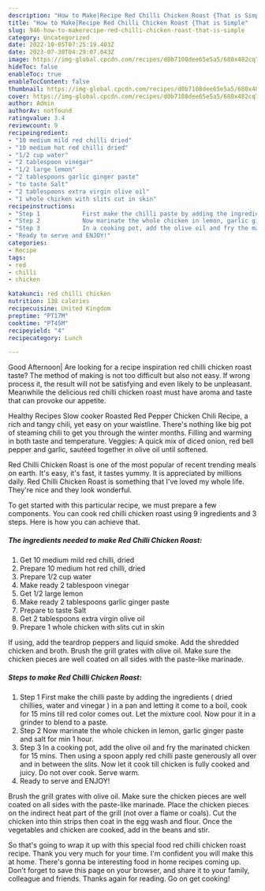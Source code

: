 ```yaml
---
description: "How to Make|Recipe Red Chilli Chicken Roast {That is Simple"
title: "How to Make|Recipe Red Chilli Chicken Roast {That is Simple"
slug: 946-how-to-makerecipe-red-chilli-chicken-roast-that-is-simple
category: Uncategorized
date: 2022-10-05T07:25:19.403Z
date: 2023-07-30T04:29:07.043Z
image: https://img-global.cpcdn.com/recipes/d0b7108dee65e5a5/680x482cq70/red-chilli-chicken-roast-recipe-main-photo.jpg
hideToc: false
enableToc: true
enableTocContent: false
thumbnail: https://img-global.cpcdn.com/recipes/d0b7108dee65e5a5/680x482cq70/red-chilli-chicken-roast-recipe-main-photo.jpg
cover: https://img-global.cpcdn.com/recipes/d0b7108dee65e5a5/680x482cq70/red-chilli-chicken-roast-recipe-main-photo.jpg
author: Admin
authorAv: notfound
ratingvalue: 3.4
reviewcount: 9
recipeingredient:
- "10 medium mild red chilli dried"
- "10 medium hot red chilli dried"
- "1/2 cup water"
- "2 tablespoon vinegar"
- "1/2 large lemon"
- "2 tablespoons garlic ginger paste"
- "to taste Salt"
- "2 tablespoons extra virgin olive oil"
- "1 whole chicken with slits cut in skin"
recipeinstructions:
- "Step 1            First make the chilli paste by adding the ingredients ( dried chillies, water and vinegar ) in a pan and letting it come to a boil, cook for 15 mins till red color comes out. Let the mixture cool. Now pour it in a grinder to blend to a paste."
- "Step 2            Now marinate the whole chicken in lemon, garlic ginger paste and salt for min 1 hour."
- "Step 3            In a cooking pot, add the olive oil and fry the marinated chicken for 15 mins. Then using a spoon apply red chilli paste generously all over and in between the slits. Now let it cook till chicken is fully cooked and juicy. Do not over cook. Serve warm."
- "Ready to serve and ENJOY!"
categories:
- Recipe
tags:
- red
- chilli
- chicken

katakunci: red chilli chicken 
nutrition: 138 calories
recipecuisine: United Kingdom
preptime: "PT17M"
cooktime: "PT45M"
recipeyield: "4"
recipecategory: Lunch

---
```



Good Afternoon| Are looking for a recipe inspiration red chilli chicken roast taste? The method of making is not too difficult but also not easy. If wrong process it, the result will not be satisfying and even likely to be unpleasant. Meanwhile the delicious red chilli chicken roast must have aroma and taste that can provoke our appetite.





Healthy Recipes Slow cooker Roasted Red Pepper Chicken Chili Recipe, a rich and tangy chili, yet easy on your waistline. There&#39;s nothing like big pot of steaming chili to get you through the winter months. Filling and warming in both taste and temperature. Veggies: A quick mix of diced onion, red bell pepper and garlic, sautéed together in olive oil until softened.

Red Chilli Chicken Roast is one of the most popular of recent trending meals on earth. It's easy, it's fast, it tastes yummy. It is appreciated by millions daily. Red Chilli Chicken Roast is something that I've loved my whole life. They're nice and they look wonderful.


To get started with this particular recipe, we must prepare a few components. You can cook red chilli chicken roast using 9 ingredients and 3 steps. Here is how you can achieve that.

<!--inarticleads1-->

##### The ingredients needed to make Red Chilli Chicken Roast:

1. Get 10 medium mild red chilli, dried
1. Prepare 10 medium hot red chilli, dried
1. Prepare 1/2 cup water
1. Make ready 2 tablespoon vinegar
1. Get 1/2 large lemon
1. Make ready 2 tablespoons garlic ginger paste
1. Prepare to taste Salt
1. Get 2 tablespoons extra virgin olive oil
1. Prepare 1 whole chicken with slits cut in skin


If using, add the teardrop peppers and liquid smoke. Add the shredded chicken and broth. Brush the grill grates with olive oil. Make sure the chicken pieces are well coated on all sides with the paste-like marinade. 

<!--inarticleads2-->

##### Steps to make Red Chilli Chicken Roast:

1. Step 1            First make the chilli paste by adding the ingredients ( dried chillies, water and vinegar ) in a pan and letting it come to a boil, cook for 15 mins till red color comes out. Let the mixture cool. Now pour it in a grinder to blend to a paste.
1. Step 2            Now marinate the whole chicken in lemon, garlic ginger paste and salt for min 1 hour.
1. Step 3            In a cooking pot, add the olive oil and fry the marinated chicken for 15 mins. Then using a spoon apply red chilli paste generously all over and in between the slits. Now let it cook till chicken is fully cooked and juicy. Do not over cook. Serve warm.
1. Ready to serve and ENJOY!

Brush the grill grates with olive oil. Make sure the chicken pieces are well coated on all sides with the paste-like marinade. Place the chicken pieces on the indirect heat part of the grill (not over a flame or coals). Cut the chicken into thin strips then coat in the egg wash and flour. Once the vegetables and chicken are cooked, add in the beans and stir. 

So that's going to wrap it up with this special food red chilli chicken roast recipe. Thank you very much for your time. I'm confident you will make this at home. There's gonna be interesting food in home recipes coming up. Don't forget to save this page on your browser, and share it to your family, colleague and friends. Thanks again for reading. Go on get cooking!
